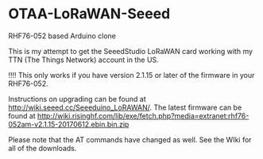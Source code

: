 # OTAA-LoRaWAN-Seeed
RHF76-052 based Arduino clone


This is my attempt to get the SeeedStudio LoRaWAN card working with my TTN (The Things Network) account in the US.

!!!! This only works if you have version 2.1.15 or later of the firmware in your RHF76-052.

Instructions on upgrading can be found at http://wiki.seeed.cc/Seeeduino_LoRAWAN/.
The latest firmware can be found at http://wiki.risinghf.com/lib/exe/fetch.php?media=extranet:rhf76-052am-v2.1.15-20170612.ebin.bin.zip

Please note that the AT commands have changed as well. See the WIki for all of the downloads.
